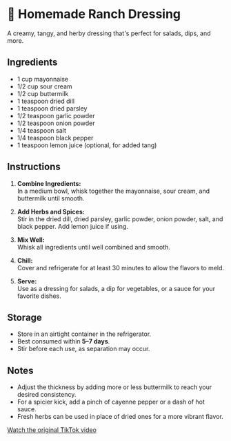 # 🥗 Homemade Ranch Dressing

A creamy, tangy, and herby dressing that's perfect for salads, dips, and more.

## Ingredients

- 1 cup mayonnaise
- 1/2 cup sour cream
- 1/2 cup buttermilk
- 1 teaspoon dried dill
- 1 teaspoon dried parsley
- 1/2 teaspoon garlic powder
- 1/2 teaspoon onion powder
- 1/4 teaspoon salt
- 1/4 teaspoon black pepper
- 1 teaspoon lemon juice (optional, for added tang)

## Instructions

1. **Combine Ingredients:**  
   In a medium bowl, whisk together the mayonnaise, sour cream, and buttermilk until smooth.

2. **Add Herbs and Spices:**  
   Stir in the dried dill, dried parsley, garlic powder, onion powder, salt, and black pepper. Add lemon juice if using.

3. **Mix Well:**  
   Whisk all ingredients until well combined and smooth.

4. **Chill:**  
   Cover and refrigerate for at least 30 minutes to allow the flavors to meld.

5. **Serve:**  
   Use as a dressing for salads, a dip for vegetables, or a sauce for your favorite dishes.

## Storage

- Store in an airtight container in the refrigerator.
- Best consumed within **5–7 days**.
- Stir before each use, as separation may occur.

## Notes

- Adjust the thickness by adding more or less buttermilk to reach your desired consistency.
- For a spicier kick, add a pinch of cayenne pepper or a dash of hot sauce.
- Fresh herbs can be used in place of dried ones for a more vibrant flavor.

[Watch the original TikTok video](https://www.tiktok.com/@foodbyjenn/video/7395377193729199403?lang=en)
